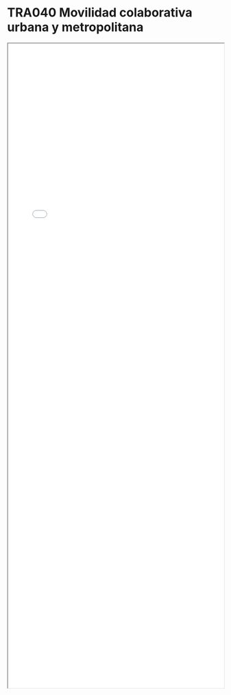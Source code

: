 
# TRA040  Movilidad colaborativa urbana y metropolitana

<iframe src="../TRA040  Movilidad colaborativa urbana y metropolitana.pdf" width="100%" height="1500px"></iframe>

